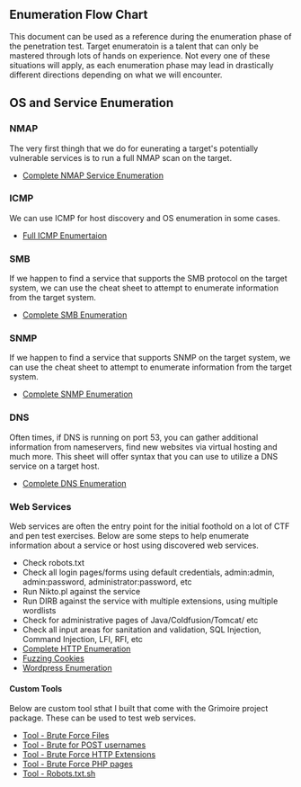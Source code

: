 ## Enumeration Flow Chart
This document can be used as a reference during the enumeration phase of the penetration test. Target enumeratoin is a talent that can only be mastered through lots of hands on experience. Not every one of these situations will apply, as each enumeration phase may lead in drastically different directions depending on what we will encounter.
## OS and Service Enumeration
### NMAP
The very first thingh that we do for eunerating a target's potentially vulnerable services is to run a full NMAP scan on the target. 
* [Complete NMAP Service Enumeration](https://github.com/weaknetlabs/Penetration-Testing-Grimoire/blob/master/Enumeration/nmap-port-scanning.md)

### ICMP
We can use ICMP for host discovery and OS enumeration in some cases.
* [Full ICMP Enumertaion](https://github.com/weaknetlabs/Penetration-Testing-Grimoire/blob/master/Enumeration/icmp.md)

### SMB
If we happen to find a service that supports the SMB protocol on the target system, we can use the cheat sheet to attempt to enumerate information from the target system.
* [Complete SMB Enumeration](https://github.com/weaknetlabs/Penetration-Testing-Grimoire/tree/master/Enumeration/SMB)

### SNMP
If we happen to find a service that supports SNMP on the target system, we can use the cheat sheet to attempt to enumerate information from the target system.
* [Complete SNMP Enumeration](https://github.com/weaknetlabs/Penetration-Testing-Grimoire/blob/master/Enumeration/snmp.md)

### DNS
Often times, if DNS is running on port 53, you can gather additional information from nameservers, find new websites via virtual hosting and much more. This sheet will offer syntax that you can use to utilize a DNS service on a target host.
* [Complete DNS Enumeration](https://github.com/weaknetlabs/Penetration-Testing-Grimoire/blob/master/Enumeration/dns-service.md)

### Web Services
Web services are often the entry point for the initial foothold on a lot of CTF and pen test exercises. Below are some steps to help enumerate information about a service or host using discovered web services.
* Check robots.txt
* Check all login pages/forms using default credentials, admin:admin, admin:password, administrator:password, etc
* Run Nikto.pl against the service
* Run DIRB against the service with multiple extensions, using multiple wordlists
* Check for administrative pages of Java/Coldfusion/Tomcat/ etc
* Check all input areas for sanitation and validation, SQL Injection, Command Injection, LFI, RFI, etc
* [Complete HTTP Enumeration](https://github.com/weaknetlabs/Penetration-Testing-Grimoire/blob/master/Enumeration/HTTP/http-enumeration.md)
* [Fuzzing Cookies](https://github.com/weaknetlabs/Penetration-Testing-Grimoire/blob/master/Enumeration/HTTP/fuzzing-cookies.md)
* [Wordpress Enumeration](https://github.com/weaknetlabs/Penetration-Testing-Grimoire/blob/master/Enumeration/HTTP/wordpress-cms.md)
#### Custom Tools
Below are custom tool sthat I built that come with the Grimoire project package. These can be used to test web services.
* [Tool - Brute Force Files](https://github.com/weaknetlabs/Penetration-Testing-Grimoire/blob/master/Tools/bf-files-http.sh)
* [Tool - Brute for POST usernames](https://github.com/weaknetlabs/Penetration-Testing-Grimoire/blob/master/Tools/bf-http-post-usernames.sh)
* [Tool - Brute Force HTTP Extensions](https://github.com/weaknetlabs/Penetration-Testing-Grimoire/blob/master/Tools/http-ext-test.sh)
* [Tool - Brute Force PHP pages](https://github.com/weaknetlabs/Penetration-Testing-Grimoire/blob/master/Tools/php-get-bf.sh)
* [Tool - Robots.txt.sh](https://github.com/weaknetlabs/Penetration-Testing-Grimoire/blob/master/Tools/robots.txt.test.sh)

## 
